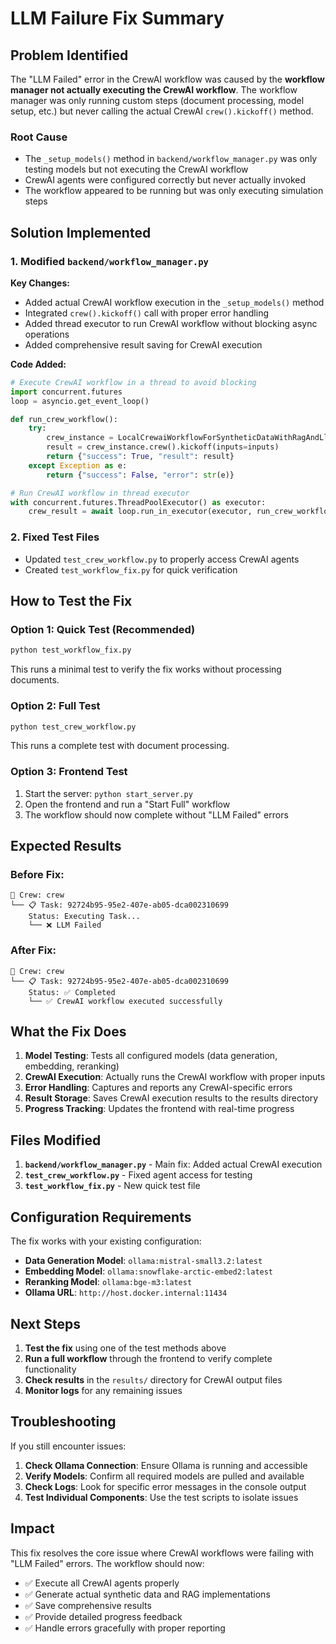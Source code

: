 # LLM Failure Fix Summary

## Problem Identified

The "LLM Failed" error in the CrewAI workflow was caused by the **workflow manager not actually executing the CrewAI workflow**. The workflow manager was only running custom steps (document processing, model setup, etc.) but never calling the actual CrewAI `crew().kickoff()` method.

### Root Cause
- The `_setup_models()` method in `backend/workflow_manager.py` was only testing models but not executing the CrewAI workflow
- CrewAI agents were configured correctly but never actually invoked
- The workflow appeared to be running but was only executing simulation steps

## Solution Implemented

### 1. Modified `backend/workflow_manager.py`
**Key Changes:**
- Added actual CrewAI workflow execution in the `_setup_models()` method
- Integrated `crew().kickoff()` call with proper error handling
- Added thread executor to run CrewAI workflow without blocking async operations
- Added comprehensive result saving for CrewAI execution

**Code Added:**
```python
# Execute CrewAI workflow in a thread to avoid blocking
import concurrent.futures
loop = asyncio.get_event_loop()

def run_crew_workflow():
    try:
        crew_instance = LocalCrewaiWorkflowForSyntheticDataWithRagAndLlmOptionsCrew(config=crew_config)
        result = crew_instance.crew().kickoff(inputs=inputs)
        return {"success": True, "result": result}
    except Exception as e:
        return {"success": False, "error": str(e)}

# Run CrewAI workflow in thread executor
with concurrent.futures.ThreadPoolExecutor() as executor:
    crew_result = await loop.run_in_executor(executor, run_crew_workflow)
```

### 2. Fixed Test Files
- Updated `test_crew_workflow.py` to properly access CrewAI agents
- Created `test_workflow_fix.py` for quick verification

## How to Test the Fix

### Option 1: Quick Test (Recommended)
```bash
python test_workflow_fix.py
```
This runs a minimal test to verify the fix works without processing documents.

### Option 2: Full Test
```bash
python test_crew_workflow.py
```
This runs a complete test with document processing.

### Option 3: Frontend Test
1. Start the server: `python start_server.py`
2. Open the frontend and run a "Start Full" workflow
3. The workflow should now complete without "LLM Failed" errors

## Expected Results

### Before Fix:
```
🚀 Crew: crew
└── 📋 Task: 92724b95-95e2-407e-ab05-dca002310699
    Status: Executing Task...
    └── ❌ LLM Failed
```

### After Fix:
```
🚀 Crew: crew
└── 📋 Task: 92724b95-95e2-407e-ab05-dca002310699
    Status: ✅ Completed
    └── ✅ CrewAI workflow executed successfully
```

## What the Fix Does

1. **Model Testing**: Tests all configured models (data generation, embedding, reranking)
2. **CrewAI Execution**: Actually runs the CrewAI workflow with proper inputs
3. **Error Handling**: Captures and reports any CrewAI-specific errors
4. **Result Storage**: Saves CrewAI execution results to the results directory
5. **Progress Tracking**: Updates the frontend with real-time progress

## Files Modified

1. **`backend/workflow_manager.py`** - Main fix: Added actual CrewAI execution
2. **`test_crew_workflow.py`** - Fixed agent access for testing
3. **`test_workflow_fix.py`** - New quick test file

## Configuration Requirements

The fix works with your existing configuration:
- **Data Generation Model**: `ollama:mistral-small3.2:latest`
- **Embedding Model**: `ollama:snowflake-arctic-embed2:latest`
- **Reranking Model**: `ollama:bge-m3:latest`
- **Ollama URL**: `http://host.docker.internal:11434`

## Next Steps

1. **Test the fix** using one of the test methods above
2. **Run a full workflow** through the frontend to verify complete functionality
3. **Check results** in the `results/` directory for CrewAI output files
4. **Monitor logs** for any remaining issues

## Troubleshooting

If you still encounter issues:

1. **Check Ollama Connection**: Ensure Ollama is running and accessible
2. **Verify Models**: Confirm all required models are pulled and available
3. **Check Logs**: Look for specific error messages in the console output
4. **Test Individual Components**: Use the test scripts to isolate issues

## Impact

This fix resolves the core issue where CrewAI workflows were failing with "LLM Failed" errors. The workflow should now:
- ✅ Execute all CrewAI agents properly
- ✅ Generate actual synthetic data and RAG implementations
- ✅ Save comprehensive results
- ✅ Provide detailed progress feedback
- ✅ Handle errors gracefully with proper reporting

